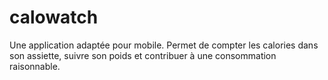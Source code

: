 # calowatch
Une application adaptée pour mobile. Permet de compter les calories dans son assiette, suivre son poids et contribuer à une consommation raisonnable.
